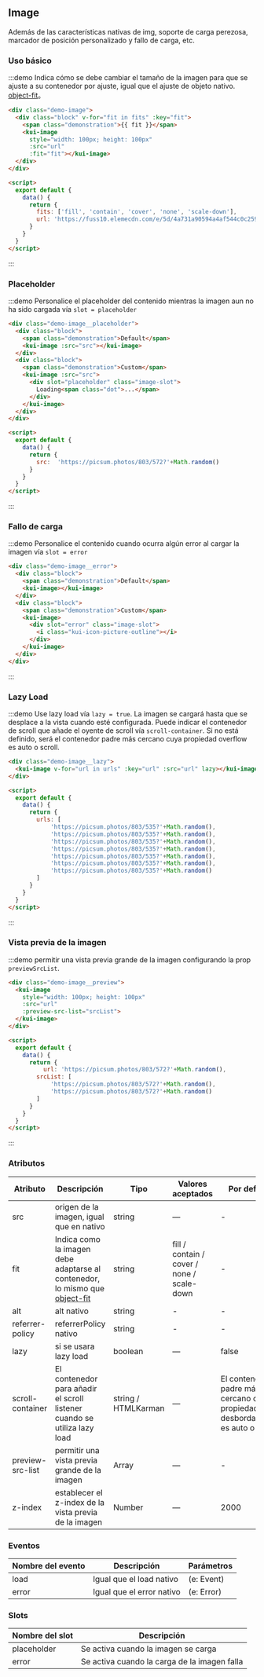 ## Image
Además de las características nativas de img, soporte de carga perezosa, marcador de posición personalizado y fallo de carga, etc.

### Uso básico

:::demo Indica cómo se debe cambiar el tamaño de la imagen para que se ajuste a su contenedor por ajuste, igual que el ajuste de objeto nativo. [object-fit](https://developer.mozilla.org/es/docs/Web/CSS/object-fit)。

```html
<div class="demo-image">
  <div class="block" v-for="fit in fits" :key="fit">
    <span class="demonstration">{{ fit }}</span>
    <kui-image
      style="width: 100px; height: 100px"
      :src="url"
      :fit="fit"></kui-image>
  </div>
</div>

<script>
  export default {
    data() {
      return {
        fits: ['fill', 'contain', 'cover', 'none', 'scale-down'],
        url: 'https://fuss10.elemecdn.com/e/5d/4a731a90594a4af544c0c25941171jpeg.jpeg'
      }
    }
  }
</script>
```
:::

### Placeholder

:::demo Personalice el placeholder del contenido mientras la imagen aun no ha sido cargada vía `slot = placeholder`
```html
<div class="demo-image__placeholder">
  <div class="block">
    <span class="demonstration">Default</span>
    <kui-image :src="src"></kui-image>
  </div>
  <div class="block">
    <span class="demonstration">Custom</span>
    <kui-image :src="src">
      <div slot="placeholder" class="image-slot">
        Loading<span class="dot">...</span>
      </div>
    </kui-image>
  </div>
</div>

<script>
  export default {
    data() {
      return {
        src:  'https://picsum.photos/803/572?'+Math.random()
      }
    }
  }
</script>
```
:::

### Fallo de carga

:::demo Personalice el contenido cuando ocurra algún error al cargar la imagen vía `slot = error`
```html
<div class="demo-image__error">
  <div class="block">
    <span class="demonstration">Default</span>
    <kui-image></kui-image>
  </div>
  <div class="block">
    <span class="demonstration">Custom</span>
    <kui-image>
      <div slot="error" class="image-slot">
        <i class="kui-icon-picture-outline"></i>
      </div>
    </kui-image>
  </div>
</div>
```
:::

### Lazy Load

:::demo Use lazy load vía `lazy = true`. La imagen se cargará hasta que se desplace a la vista cuando esté configurada. Puede indicar el contenedor de scroll que añade el oyente de scroll vía `scroll-container`. Si no está definido, será el contenedor padre más cercano cuya propiedad overflow es auto o scroll.

```html
<div class="demo-image__lazy">
  <kui-image v-for="url in urls" :key="url" :src="url" lazy></kui-image>
</div>

<script>
  export default {
    data() {
      return {
        urls: [
            'https://picsum.photos/803/535?'+Math.random(),
            'https://picsum.photos/803/535?'+Math.random(),
            'https://picsum.photos/803/535?'+Math.random(),
            'https://picsum.photos/803/535?'+Math.random(),
            'https://picsum.photos/803/535?'+Math.random(),
            'https://picsum.photos/803/535?'+Math.random(),
            'https://picsum.photos/803/535?'+Math.random()
        ]
      }
    }
  }
</script>
```
:::

### Vista previa de la imagen

:::demo permitir una vista previa grande de la imagen configurando la prop `previewSrcList`.
```html
<div class="demo-image__preview">
  <kui-image 
    style="width: 100px; height: 100px"
    :src="url" 
    :preview-src-list="srcList">
  </kui-image>
</div>

<script>
  export default {
    data() {
      return {
          url: 'https://picsum.photos/803/572?'+Math.random(),
        srcList: [
            'https://picsum.photos/803/572?'+Math.random(),
            'https://picsum.photos/803/572?'+Math.random()
        ]
      }
    }
  }
</script>
```
:::

### Atributos
| Atributo | Descripción | Tipo | Valores aceptados | Por defecto |
|---------- |-------- |---------- |-------------  |-------- |
| src | origen de la imagen, igual que en nativo | string | — | - |
| fit | Indica como la imagen debe adaptarse al contenedor, lo mismo que [object-fit](https://developer.mozilla.org/es/docs/Web/CSS/object-fit) | string | fill / contain / cover / none / scale-down | - |
| alt | alt nativo | string | - | - |
| referrer-policy | referrerPolicy nativo | string | - | - |
| lazy | si se usara lazy load | boolean | — | false |
| scroll-container | El contenedor para añadir el scroll listener cuando se utiliza lazy load | string / HTMLKarman | — | El contenedor padre más cercano cuya propiedad de desbordamiento es auto o scroll |
| preview-src-list | permitir una vista previa grande de la imagen | Array | — | - |
| z-index | establecer el z-index de la vista previa de la imagen | Number | — | 2000 |

### Eventos
| Nombre del evento | Descripción | Parámetros |
|---------- |-------- |---------- |
| load | Igual que el load nativo | (e: Event) |
| error | Igual que el error nativo | (e: Error) |

### Slots
| Nombre del slot | Descripción |
|---------|-------------|
| placeholder | Se activa cuando la imagen se carga |
| error | Se activa cuando la carga de la imagen falla |


